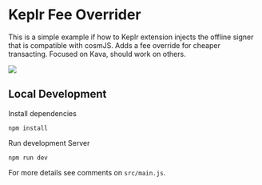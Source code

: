 # Keplr Fee Overrider
This is a simple example if how to Keplr extension injects the offline signer that is compatible with cosmJS. Adds a fee override for cheaper transacting. Focused on Kava, should work on others.

![](splash.png)
## Local Development

Install dependencies

```
npm install

```

Run development Server
```
npm run dev
```

For more details see comments on `src/main.js`.
